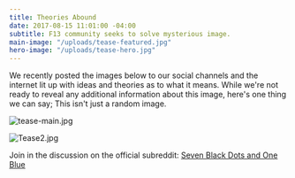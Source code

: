 ```yaml
---
title: Theories Abound
date: 2017-08-15 11:01:00 -04:00
subtitle: F13 community seeks to solve mysterious image.
main-image: "/uploads/tease-featured.jpg"
hero-image: "/uploads/tease-hero.jpg"
---
```


We recently posted the images below to our social channels and the internet lit up with ideas and theories as to what it means. While we're not ready to reveal any additional information about this image, here's one thing we can say; This isn't just a random image.

![tease-main.jpg](/uploads/tease-main.jpg)

![Tease2.jpg](/uploads/Tease2.jpg)


Join in the discussion on the official subreddit: [Seven Black Dots and One Blue](https://www.reddit.com/r/F13thegame/comments/6tbsb9/seven_black_dots_one_blue_dot_speculation/?st=j6dya8q2&sh=9e558478) 